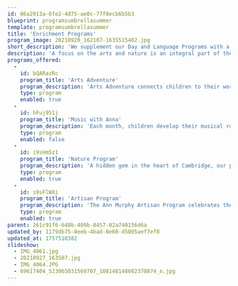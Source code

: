 ```yaml
---
id: 06a2913a-6fe2-4d75-ae0c-77f0ecb6b5b3
blueprint: programsumbrellasummer
template: programsumbrellasummer
title: 'Enrichment Programs'
program_image: 20210920_162107-1635515402.jpg
short_description: 'We supplement our Day and Language Programs with a variety of Enrichment programming focused on the arts, music, and outdoor learning.'
description: 'A focus on the arts and nature is an integral part of the Cambridge-Ellis philosophy. Though our classroom teachers integrate these experiences into their daily practice, we supplement this learning with the following Enrichment Programs: Arts Adventure, Nature Days, and our unique Artisan Program.'
programs_offered:
  -
    id: bQARazRc
    program_title: 'Arts Adventure'
    program_description: 'Arts Adventure connects children to their world through artistic expression. Students participate in music, visual arts, dance and movement, drama, and literature, weekly for 30 - 45 minutes. Arts Adventure is designed to extend upon both classroom and Artisan Program themes, as well as provide Language Program students experiences in their cultural arts.'
    type: program
    enabled: true
  -
    id: hFuj951j
    program_title: 'Music with Anna'
    program_description: 'Each month, children develop their musical roots and celebrate the international language of music with our specialist, Anna Laufenberg. Through songs and creative movement Anna introduces students to beats, rhythms, and scales. She delights and inspires children with her array of musical instruments from flute to contrabass.'
    type: program
    enabled: false
  -
    id: i9sHm5z1
    program_title: 'Nature Program'
    program_description: 'A hidden gem in the heart of Cambridge, our playgrounds inspire endless opportunities for adventure. Digging moats, climbing trees, transporting logs, cooking in mud kitchens, and observing chickens are part of our daily outdoor experiences. Weekly neighborhood walks to community green spaces and regularly scheduled visits from Habitat Wildlife Sanctuary further inspire awe and wonder as children learn about their world through discovery.'
    type: program
    enabled: true
  -
    id: s9sFlWXi
    program_title: 'Artisan Program'
    program_description: 'The Ann Murphy Artisan Program celebrates the artistic process, from imagination to creation. An endowment from the late Ann Murphy, beloved CES teacher and administrator, supports artist residencies for the children, professional development for our teachers and theme inspired family events.'
    type: program
    enabled: true
parent: 261c91f6-648b-409b-8457-02a740156d6a
updated_by: 1179db75-8eeb-4bad-8e60-d5005aef7ef8
updated_at: 1757510382
slideshow:
  - IMG_4061.jpg
  - 20210927_163507.jpg
  - IMG_4064.JPG
  - 69617404_523065031569707_108148148602370874_n.jpg
---
```

